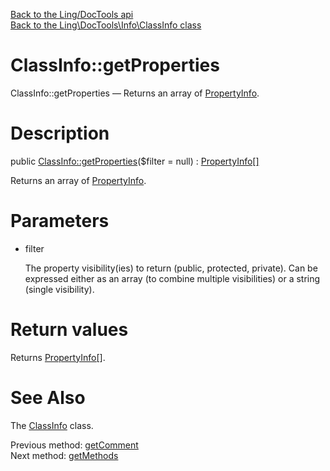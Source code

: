 [Back to the Ling/DocTools api](https://github.com/lingtalfi/DocTools/blob/master/doc/api/Ling/DocTools.md)<br>
[Back to the Ling\DocTools\Info\ClassInfo class](https://github.com/lingtalfi/DocTools/blob/master/doc/api/Ling/DocTools/Info/ClassInfo.md)


ClassInfo::getProperties
================



ClassInfo::getProperties — Returns an array of [PropertyInfo](https://github.com/lingtalfi/DocTools/blob/master/doc/api/Ling/DocTools/Info/PropertyInfo.md).




Description
================


public [ClassInfo::getProperties](https://github.com/lingtalfi/DocTools/blob/master/doc/api/Ling/DocTools/Info/ClassInfo/getProperties.md)($filter = null) : [PropertyInfo[]](https://github.com/lingtalfi/DocTools/blob/master/doc/api/Ling/DocTools/Info/PropertyInfo.md)




Returns an array of [PropertyInfo](https://github.com/lingtalfi/DocTools/blob/master/doc/api/Ling/DocTools/Info/PropertyInfo.md).




Parameters
================


- filter

    The property visibility(ies) to return (public, protected, private).
     Can be expressed either as an array (to combine multiple visibilities) or a string (single visibility).


Return values
================

Returns [PropertyInfo[]](https://github.com/lingtalfi/DocTools/blob/master/doc/api/Ling/DocTools/Info/PropertyInfo.md).








See Also
================

The [ClassInfo](https://github.com/lingtalfi/DocTools/blob/master/doc/api/Ling/DocTools/Info/ClassInfo.md) class.

Previous method: [getComment](https://github.com/lingtalfi/DocTools/blob/master/doc/api/Ling/DocTools/Info/ClassInfo/getComment.md)<br>Next method: [getMethods](https://github.com/lingtalfi/DocTools/blob/master/doc/api/Ling/DocTools/Info/ClassInfo/getMethods.md)<br>

